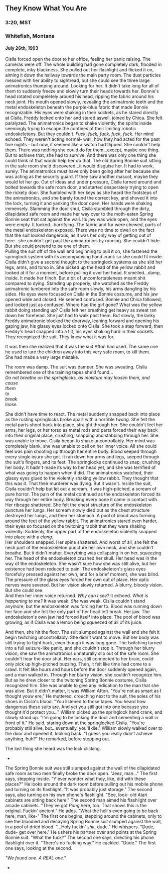 ## They Know What You Are
### 3:20, MST 
### Whitefish, Montana
#### July 26th, 1993

Cisila forced open the door to her office, feeling her panic raising. The cameras were off. The whole building had gone completely dark, flooded in complete, inky blackness. She pulled out her flashlight and flicked it on, aiming it down the hallway towards the main party room. The dust particles messed with her ability to sightread, but she could see the three large animatronics thumping around. Looking for her. It didn't take long for all of them to suddenly freeze and slowly turn their heads towards her. Bonnie's head rotated compeletely around his head, ripping the fabric around his neck joint. His mouth opened slowly, revealing the animatronic teeth and the metal endoskeleton beneath the purple-blue fabric that made Bonnie recognizable. His eyes were shaking in their sockets, as he stared directly at Cisila. Freddy locked onto her and stared aswell, joined by Chica. She felt paralyzed. The animatronics began to shake violently, the spirits inside seemingly trying to escape the confines of their limiting robotic endoskeletons. But they couldn't. *Fuck, fuck, fuck, fuck, fuck.* Her mind echoed. They weren't acting normal- well, how they had acted for the past five nights - but now, it seemed like a switch had flipped. She couldn't help them. There was nothing she could do for them...except, maybe one thing. But to achieve that, she had to survive. And there was only one thing she could think of that would help her do that. The old Spring Bonnie suit sitting in the safe room she'd discovered...it would disguise her. It had to work, surely. The animatronics must have only been going after her because she was acting as the security guard. If they saw another mascot, maybe they would let her go. Out of ideas and under pressure, Cisila turned around and bolted towards the safe room door, and started desperately trying to open the rickety door. She fumbled with her keys as she heard the footsteps of the animatronics, and she barely found the correct key, and shoved it into the lock, turning it and yanking the door open. Her hands were shaking immensely. Slamming the door shut, Cisila stumbled through the dirty, dilapidated safe room and made her way over to the moth-eaten Spring Bonnie seat that sat against the wall. Its jaw was wide open, and the eyes were empty. It looked...horrifying. The fabric and fur were chewed, parts of the metal endoskeleton exposed. There was no time to dwell on the fact that the suit *looked* dangerous, as it was her only way of getting out of here...she couldn't get past the animatronics by running. She couldn't hide. But she could pretend to be one of them. \
Pulling the suit off of the wall and beginning to pull it on, she fastened the springlock system with its accompanying hand crank so she could fit inside. Cisila didn't give a second thought to the springlock systems as she slid her legs, arms, and torso in. She picked up the head of the yellow rabbit and looked at it for a moment, before pulling it over her head. It smelled...damp, inside. It made her flinch. But a bit of uncomfortableness meant shit compared to dying. Standing up properly, she watched as the Freddy animatronic lumbered into the safe room slowly, his arms dangling by his sides. His eyes were focused on Cisila in the Bonnie costume, and his jaw opened wide and closed. He seemed confused. Bonnie and Chica followed, and looked just as confused. Where had the girl gone? What was the yellow rabbit doing standing up? Cisila felt her breathing get heavy as sweat ran down her forehead. She just had to walk past them. But slowly, the lanky Freddy animatronic blocked the doorway, leaning forward and opening his gaping jaw, his glassy eyes locked onto Cisila. She took a step forward, then Freddy's head snapped into a tilt, his eyes shaking hard in their sockets. They recognized the suit. They knew what it was for.

It was then she realized that it was the suit Afton had used. The same one he used to lure the children away into this very safe room, to kill them. \
She had made a very large mistake.

The room was damp. The suit was damper. She was sweating. Cisila remembered one of the training tapes she'd found... \
*Do not breathe on the springlocks, as moisture may loosen them, and* \
*cause* \
*them* \
*to* \
*break* \
*loose.*

She didn't have time to react. The metal suddenly snapped back into place as the rusting springlocks broke apart with a horrible *twang.* She felt the metal parts shoot back into place, straight through her. She couldn't feel her arms, her legs, or her torso as metal rods and parts forced their way back into their original place, crushing, snapping and stabbing through her. She was unable to move. Cisila began to shake uncontrollably. Her mind was completely blank, she was unable to call on her inner voice. All she could feel was pain shooting up through her entire body. Blood seeped through every single injury she got. It ran down her arms and legs, seeped through the suit's fingers, and its feet. The springlocks continued to snap, crushing her body. It hadn't made its way to her head yet, and she was terrified of what was going to happen when it did. The animatronics watched, their glassy eyes glued to the violently shaking yellow rabbit. They thought that this was it. That their murderer was dying. But it wasn't. Inside the suit, Cisila couldn't help but let out a scream. It was high-pitched, a scream of pure horror. The pain of the metal continued as the endoskeleton forced its way through her entire body. Breaking every bone it came in contact with. Her ribcage shattered. She felt the chest structure of the endoskeleton puncture her lungs. Her scream slowly died out as the chest structure destroyed her lungs, and then her stomach. A pool of blood was forming around the feet of the yellow rabbit. The animatronics stared even harder, their eyes so focused on the twitching rabbit that they were shaking violently. Suddenly, the upper part of the endoskeleton violently snapped into place with a *clang.* \
Her shoulders snapped. Her spine shattered. And worst of all, she felt the neck part of the endoskeleton puncture her own neck, and she couldn't breathe. But it didn't matter. Everything was collapsing in on her, squeezing her. The head of the endoskeleton crushed her skull. Her head was in the way of the endoskeleton. She wasn't sure how she was still alive, but her existence had been reduced to pain. The endoskeleton's glass eyes forcefully pressed against her own, and for a brief moment, she was blind. The pressure of the glass eyes forced her own out of place. Her optic nerves were severed. But her vision slowly returned. A blurry, bloody vision. But she could see. \
And then her inner voice returned. *Why can I see?* It echoed. *What is happening to me?* It was weak. *She* was weak. Cisila couldn't stand anymore, but the endoskeleton was forcing her to. Blood was running down her face and she felt the only part of her head left break. Her jaw. The endoskeleton's own jaw had forced itself into place. The pool of blood was growing, as if Cisila was a lemon being squeezed of all of its juice.

And then, she hit the floor. The suit slumped against the wall and she felt it begin twitching uncontrollably. She didn't want to move. But her body was still trying to fight back, even though it was long gone. The twitching turned into a full seizure-like panic, and she couldn't stop it. Through her blurry vision, she saw the animatronics unnaturally slip out of the safe room. She couldn't hear the door shut. Her ears, still connected to her brain, could only pick up high-pitched buzzing. Then, it felt like time had come to a crawl. It felt like hours and hours before the door suddenly opened again, and a man walked in. Through her blurry vision, she couldn't recognize him. But as he drew closer to the twitching Spring Bonnie costume, Cisila recognized him. She was unable to give any indication to the man that she was alive. But it didn't matter, it was William Afton. "You're not as smart as I thought youw ere," He muttered, crouching next to the suit, the soles of his shoes in Cisila's blood. "You listened to those tapes. You heard how dangerous these suits are. And yet you still got into one because you thought it'd protect you..." William picked up the springlock hand crank, and slowly stood up. "I'm going to be locking the door and cementing a wall in front of it." He said, staring down at the springlocked Cisila. "You're probably still alive, but...eventually, you'll die." William slowly walked over to the door and opened it, looking back. "I guess you really didn't achieve anything, huh?" He remarked, before stepping out. 

The last thing she heard was the lock clicking.

-

The Spring Bonnie suit was still slumped against the wall of the dilapidated safe room as two men finally broke the door open. "Jeez, man..." The first says, stepping inside. "Y'ever wonder what they, like, did with these places?" He looks around the dark room before pulling out his mobile phone and turning on its flashlight. "It was probably just storage." The second says, also turning on his own phone's flashlight. "See, look- old Atari cabinets are sitting back here." The second man aimed his flashlight over arcade cabinets. "They've got *Pong* here, too. That shows this is the original. Fuckin' ancient." He adds. "What the hell's even going to be back here, man, like-" The first one begins, stepping around the cabinets, only to see the bloodied and decaying Spring Bonnie suit slumped against the wall, in a pool of dried blood. "...Holy fuckin' *shit,* dude." He whispers. "Dude, dude- get over here." He ushers his partner over and points at the Spring Bonnie suit. "What the fuck?" The second one says, directing his phone flashlight over it. "There's no fucking way." He cackled. "Dude." The first one says, looking at the second.

*"We found one. A REAL one."*

-
